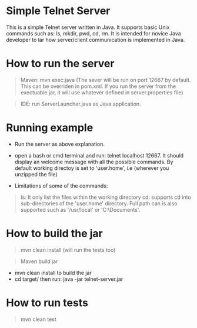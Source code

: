 Simple Telnet Server
=====================


This is a simple Telnet server written in Java. It supports basic Unix commands such as: ls, mkdir, pwd, cd, rm. It is intended for novice Java developer to lar how server/client communication is implemented in Java. 


How to run the server
=======================

> Maven: mvn exec:java (The sever will be run on port 12667 by default. This can be overriden in pom.xml. If you run the server from the exectuable jar, it will use whatever defined in server.properties file)


> IDE: run ServerLauncher.java as Java application.


Running example
================

* Run the server as above explanation. 
* open a bash or cmd terminal and run: telnet localhost 12667. It should display an welcome message with all the possible commands. By default working directoy is set to 'user.home', i.e (wherever you unzipped the file)

* Limitations of some of the commands:
  
> ls: It only list the files within the working directory
> cd: supports cd into sub-directories of the 'user.home' directory. Full path can is also supported such as '/usr/local' or 'C:\Documents'.

How to build the jar
=====================
> mvn clean install (will run the tests too)

> Maven build jar

  * mvn clean install to build the jar
  * cd target/ then run: java -jar telnet-server.jar



How to run tests
=====================

> mvn clean test
